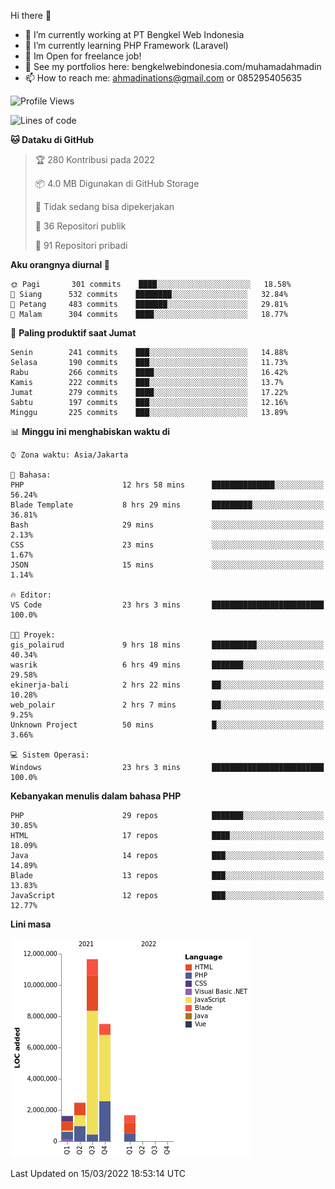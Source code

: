 Hi there 👋

- 🔭 I’m currently working at PT Bengkel Web Indonesia
- 🌱 I’m currently learning PHP Framework (Laravel)
- 📂 Im Open for freelance job!
- 🧷 See my portfolios here: bengkelwebindonesia.com/muhamadahmadin
- 📫 How to reach me: ahmadinations@gmail.com or 085295405635


<!--START_SECTION:waka-->
![Profile Views](http://img.shields.io/badge/Profil%20dilihat-0-blue)

![Lines of code](https://img.shields.io/badge/Sejak%20Hello%20World%20aku%20telah%20menulis-25%20Million%20baris%20kode-blue)

**🐱 Dataku di GitHub** 

> 🏆 280 Kontribusi pada 2022
 > 
> 📦 4.0 MB Digunakan di GitHub Storage 
 > 
> 🚫 Tidak sedang bisa dipekerjakan
 > 
> 📜 36 Repositori publik 
 > 
> 🔑 91 Repositori pribadi  
 > 
**Aku orangnya diurnal 🐤** 

```text
🌞 Pagi       301 commits    ████░░░░░░░░░░░░░░░░░░░░░   18.58% 
🌆 Siang      532 commits    ████████░░░░░░░░░░░░░░░░░   32.84% 
🌃 Petang     483 commits    ███████░░░░░░░░░░░░░░░░░░   29.81% 
🌙 Malam      304 commits    ████░░░░░░░░░░░░░░░░░░░░░   18.77%

```
📅 **Paling produktif saat Jumat** 

```text
Senin        241 commits    ███░░░░░░░░░░░░░░░░░░░░░░   14.88% 
Selasa       190 commits    ███░░░░░░░░░░░░░░░░░░░░░░   11.73% 
Rabu         266 commits    ████░░░░░░░░░░░░░░░░░░░░░   16.42% 
Kamis        222 commits    ███░░░░░░░░░░░░░░░░░░░░░░   13.7% 
Jumat        279 commits    ████░░░░░░░░░░░░░░░░░░░░░   17.22% 
Sabtu        197 commits    ███░░░░░░░░░░░░░░░░░░░░░░   12.16% 
Minggu       225 commits    ███░░░░░░░░░░░░░░░░░░░░░░   13.89%

```


📊 **Minggu ini menghabiskan waktu di** 

```text
⌚︎ Zona waktu: Asia/Jakarta

💬 Bahasa: 
PHP                      12 hrs 58 mins      ██████████████░░░░░░░░░░░   56.24% 
Blade Template           8 hrs 29 mins       █████████░░░░░░░░░░░░░░░░   36.81% 
Bash                     29 mins             ░░░░░░░░░░░░░░░░░░░░░░░░░   2.13% 
CSS                      23 mins             ░░░░░░░░░░░░░░░░░░░░░░░░░   1.67% 
JSON                     15 mins             ░░░░░░░░░░░░░░░░░░░░░░░░░   1.14%

🔥 Editor: 
VS Code                  23 hrs 3 mins       █████████████████████████   100.0%

🐱‍💻 Proyek: 
gis_polairud             9 hrs 18 mins       ██████████░░░░░░░░░░░░░░░   40.34% 
wasrik                   6 hrs 49 mins       ███████░░░░░░░░░░░░░░░░░░   29.58% 
ekinerja-bali            2 hrs 22 mins       ██░░░░░░░░░░░░░░░░░░░░░░░   10.28% 
web_polair               2 hrs 7 mins        ██░░░░░░░░░░░░░░░░░░░░░░░   9.25% 
Unknown Project          50 mins             █░░░░░░░░░░░░░░░░░░░░░░░░   3.66%

💻 Sistem Operasi: 
Windows                  23 hrs 3 mins       █████████████████████████   100.0%

```

**Kebanyakan menulis dalam bahasa PHP** 

```text
PHP                      29 repos            ███████░░░░░░░░░░░░░░░░░░   30.85% 
HTML                     17 repos            ████░░░░░░░░░░░░░░░░░░░░░   18.09% 
Java                     14 repos            ███░░░░░░░░░░░░░░░░░░░░░░   14.89% 
Blade                    13 repos            ███░░░░░░░░░░░░░░░░░░░░░░   13.83% 
JavaScript               12 repos            ███░░░░░░░░░░░░░░░░░░░░░░   12.77%

```


**Lini masa**

![Chart not found](https://raw.githubusercontent.com/MuhamadAhmadin/MuhamadAhmadin/master/charts/bar_graph.png) 


 Last Updated on 15/03/2022 18:53:14 UTC
<!--END_SECTION:waka-->
